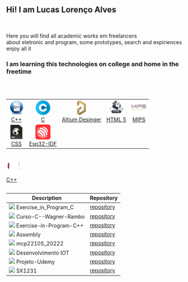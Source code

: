 

<!--comentario-->
<!--Saudaçoes-->
<h2>Hi! I am Lucas Lorenço Alves</h2><br>
<!--
<h3>I'm currently working on <img src= "https://github.com/GitHubAlves/MySite/blob/main/imagens/%C3%ADndicehomp.jpg" width="30" height="30"/>with the Hardware</h3>
<h3>And i am learning this technologies </h3><br>
-->
<!--quabra de linha-->

<p>
  Here you will find all academic works em freelancers<br>
  about eletronic and program, some prototypes, search and expiriences
  enjoy all it
</p>
<h3>I am learning this technologies on college and home in the freetime</h3><br>
<br />
<!--Tabela-->
<table cellspacing="5" cellpadding="5" width="100%">
  <tr> <!--Inicio Quadrado da tabela-linha-->
       <td align="center">
          <a href="https://www.linkedin.com/in/lucas-loren%C3%A7o-alves-4206b9201/">
          <img src="https://github.com/GitHubAlves/MySite/blob/main/imagens/C%2B%2B.png" width="40" height="40"/><br>C++
          </a>
       </td><!--Fim da primeira linha da tabela-->
    <td align="center">
      <a href="https://www.linkedin.com/in/lucas-loren%C3%A7o-alves-4206b9201/">
        <img src="https://github.com/GitHubAlves/MySite/blob/main/imagens/C.png" width="40" height="40"/><br>C
      </a>  
    </td>
    <td align="center">
      <a href="https://www.linkedin.com/in/lucas-loren%C3%A7o-alves-4206b9201/">
        <img src="https://github.com/GitHubAlves/MySite/blob/main/imagens/altium-designer.png" width="40" height="40"/><br>Altium Desinger
      </a>  
    </td>
    <td align="center">
      <a href="https://www.linkedin.com/in/lucas-loren%C3%A7o-alves-4206b9201/">
        <img src="https://github.com/GitHubAlves/MySite/blob/main/imagens/html-5.png" width="40" height="40"><br>HTML 5
      </a>  
    </td>
    <td align="center">
      <a href="-----------------">
        <img src="https://github.com/GitHubAlves/MySite/blob/main/imagens/MIPS-destaque.png.webp" width="40" height="40"><br>MIPS
      </a>
    </td>

  </tr><!--Fim da linha da tabela-->
  
  <tr> <!--Nova linha da tabela-->
    <td align="center">
      <a href="-------------------">
        <img src="https://github.com/GitHubAlves/MySite/blob/main/imagens/CSS.png"  width="40" height="40"/><br>CSS
      </a>  
    </td>
    <td align="center">
      <a href="------------------">
        <img src="https://github.com/GitHubAlves/MySite/blob/main/imagens/espressif_icon_130944.png" width="40" height="40"/><br>Esp32-IDF
      </a>  
    </td>
  
</table>

<br>

<table align="left" cellspacing="0" cellpadding="0" width="100%">
 
  <!--Inicio Grafico-->
  <a href="https://githubalves.github.io/MySite/fotos.html">
          <img src="https://github.com/GitHubAlves/MySite/blob/main/imagens/Grafico.JPG" width="40" height="40"/><br>C++
  </a>
  <!--Fim Grafico-->
</table>  <!--inicio da tabela dos repositórios-->

| Description                                                              | Repository                                                                | 
| ------------------------------------------------------------------------ | ------------------------------------------------------------------------- | 
| ![](/assets/img/git-repository-line.svg) Exercise_in_Program_C           | [repository](https://github.com/GitHubAlves/Exercise_in_Program_C)        |                                                                                
| ![](/assets/img/git-repository-line.svg) Curso-C--Wagner-Rambo           | [repository](https://github.com/GitHubAlves/Curso-C--Wagner-Rambo)        |                                
| ![](/assets/img/git-repository-line.svg) Exercise-in-Program-C++         | [repository](https://github.com/GitHubAlves/Exercise-in-Program-C-)       |                                
| ![](/assets/img/git-repository-line.svg) Assembly                        | [repository](https://github.com/GitHubAlves/Assembly_)                    |  
| ![](/assets/img/git-repository-line.svg) mcp22105_20222                  | [repository](https://github.com/GitHubAlves/mcp22105_20222)               |
| ![](/assets/img/git-repository-line.svg) Desenvolvimento IOT             | [repository](https://github.com/GitHubAlves/LoraSX1276)                   |
| ![](/assets/img/git-repository-line.svg) Projeto-Udemy                   | [repository](https://github.com/GitHubAlves/Projeto-Udemy)                |
| ![](/assets/img/git-repository-line.svg) SX1231                          | [repository](https://github.com/GitHubAlves/SX1231)                       |



